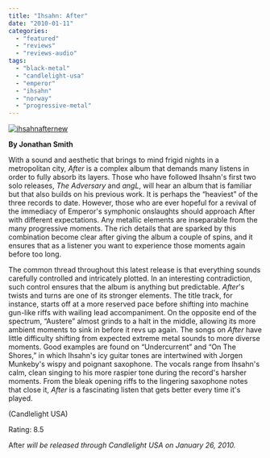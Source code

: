 ```yaml
---
title: "Ihsahn: After"
date: "2010-01-11"
categories: 
  - "featured"
  - "reviews"
  - "reviews-audio"
tags: 
  - "black-metal"
  - "candlelight-usa"
  - "emperor"
  - "ihsahn"
  - "norway"
  - "progressive-metal"
---
```


[![ihsahnafternew](http://www.hellbound.ca/wp-content/uploads/2010/01/ihsahnafternew-300x300.jpg "ihsahnafternew")](http://www.hellbound.ca/wp-content/uploads/2010/01/ihsahnafternew.jpg)

**By Jonathan Smith**

With a sound and aesthetic that brings to mind frigid nights in a metropolitan city, _After_ is a complex album that demands many listens in order to fully absorb its layers. Those who have followed Ihsahn's first two solo releases, _The Adversary_ and _angL_, will hear an album that is familiar but that also builds on his previous work. It is perhaps the “heaviest” of the three records to date. However, those who are ever hopeful for a revival of the immediacy of Emperor's symphonic onslaughts should approach After with different expectations. Any metallic elements are inseparable from the many progressive moments. The rich details that are sparked by this combination become clear after giving the album a couple of spins, and it ensures that as a listener you want to experience those moments again before too long.

The common thread throughout this latest release is that everything sounds carefully controlled and intricately plotted. In an interesting contradiction, such control ensures that the album is anything but predictable. _After_'s twists and turns are one of its stronger elements. The title track, for instance, starts off at a more reserved pace before shifting into machine gun-like riffs with wailing lead accompaniment. On the opposite end of the spectrum, “Austere” almost grinds to a halt in the middle, allowing its more ambient moments to sink in before it revs up again. The songs on _After_ have little difficulty shifting from expected extreme metal sounds to more diverse moments. Good examples are found on “Undercurrent” and “On The Shores,” in which Ihsahn's icy guitar tones are intertwined with Jorgen Munkeby's wispy and poignant saxophone. The vocals range from Ihsahn's calm, clean singing to his more raspier tone during the record's harsher moments. From the bleak opening riffs to the lingering saxophone notes that close it, _After_ is a fascinating listen that gets better every time it's played.

(Candlelight USA)

Rating: 8.5

After _will be released through Candlelight USA on January 26, 2010._

